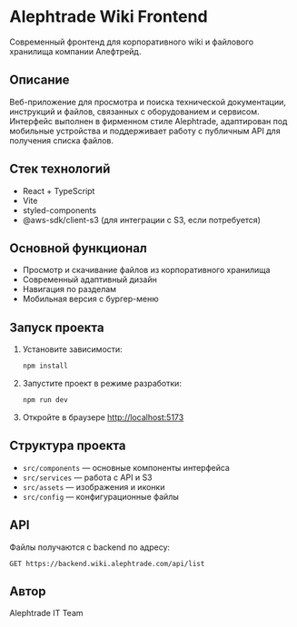 # Alephtrade Wiki Frontend

Современный фронтенд для корпоративного wiki и файлового хранилища компании Алефтрейд.

## Описание

Веб-приложение для просмотра и поиска технической документации, инструкций и файлов, связанных с оборудованием и сервисом. Интерфейс выполнен в фирменном стиле Alephtrade, адаптирован под мобильные устройства и поддерживает работу с публичным API для получения списка файлов.

## Стек технологий
- React + TypeScript
- Vite
- styled-components
- @aws-sdk/client-s3 (для интеграции с S3, если потребуется)

## Основной функционал
- Просмотр и скачивание файлов из корпоративного хранилища
- Современный адаптивный дизайн
- Навигация по разделам
- Мобильная версия с бургер-меню

## Запуск проекта

1. Установите зависимости:
   ```bash
   npm install
   ```
2. Запустите проект в режиме разработки:
   ```bash
   npm run dev
   ```
3. Откройте в браузере [http://localhost:5173](http://localhost:5173)

## Структура проекта
- `src/components` — основные компоненты интерфейса
- `src/services` — работа с API и S3
- `src/assets` — изображения и иконки
- `src/config` — конфигурационные файлы

## API
Файлы получаются с backend по адресу:
```
GET https://backend.wiki.alephtrade.com/api/list
```

## Автор
Alephtrade IT Team
